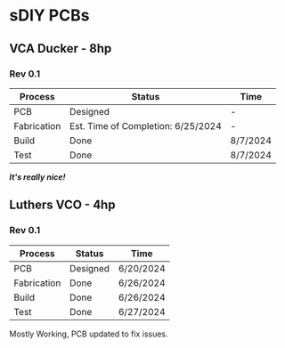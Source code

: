 # sDIY PCBs

## VCA Ducker - 8hp
### Rev 0.1

|Process|Status|Time|
|-------|------|----|
|PCB|Designed|-|
|Fabrication|Est. Time of Completion: 6/25/2024|-|
|Build|Done|8/7/2024|
|Test|Done|8/7/2024|

***It's really nice!***

## Luthers VCO - 4hp
### Rev 0.1

|Process|Status|Time|
|-------|------|----|
|PCB|Designed|6/20/2024|
|Fabrication|Done|6/26/2024|
|Build|Done|6/26/2024|
|Test|Done|6/27/2024|

Mostly Working, PCB updated to fix issues.



